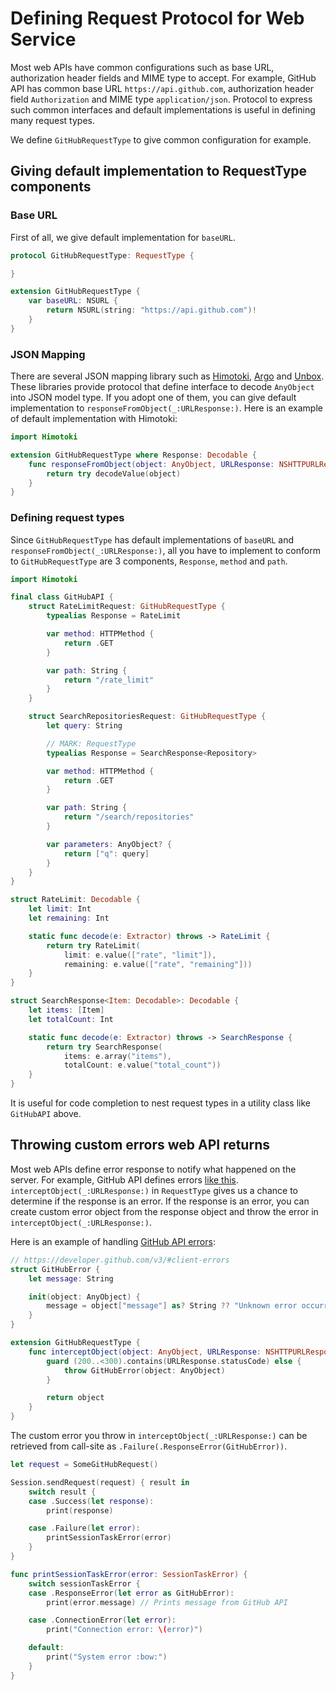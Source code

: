 # Defining Request Protocol for Web Service

Most web APIs have common configurations such as base URL, authorization header fields and MIME type to accept. For example, GitHub API has common base URL `https://api.github.com`, authorization header field `Authorization` and MIME type `application/json`. Protocol to express such common interfaces and default implementations is useful in defining many request types.

We define `GitHubRequestType` to give common configuration for example.

## Giving default implementation to RequestType components

### Base URL

First of all, we give default implementation for `baseURL`.

```swift
protocol GitHubRequestType: RequestType {

}

extension GitHubRequestType {
    var baseURL: NSURL {
        return NSURL(string: "https://api.github.com")!
    }
}
```

### JSON Mapping

There are several JSON mapping library such as [Himotoki](https://github.com/ikesyo/Himotoki), [Argo](https://github.com/thoughtbot/Argo) and [Unbox](https://github.com/JohnSundell/Unbox). These libraries provide protocol that define interface to decode `AnyObject` into JSON model type. If you adopt one of them, you can give default implementation to `responseFromObject(_:URLResponse:)`. Here is an example of default implementation with Himotoki:

```swift
import Himotoki

extension GitHubRequestType where Response: Decodable {
    func responseFromObject(object: AnyObject, URLResponse: NSHTTPURLResponse) throws -> Response {
        return try decodeValue(object)
    }
}
```

### Defining request types

Since `GitHubRequestType` has default implementations of `baseURL` and `responseFromObject(_:URLResponse:)`, all you have to implement to conform to `GitHubRequestType` are 3 components, `Response`, `method` and `path`.

```swift
import Himotoki

final class GitHubAPI {
    struct RateLimitRequest: GitHubRequestType {
        typealias Response = RateLimit

        var method: HTTPMethod {
            return .GET
        }

        var path: String {
            return "/rate_limit"
        }
    }

    struct SearchRepositoriesRequest: GitHubRequestType {
        let query: String

        // MARK: RequestType
        typealias Response = SearchResponse<Repository>

        var method: HTTPMethod {
            return .GET
        }

        var path: String {
            return "/search/repositories"
        }

        var parameters: AnyObject? {
            return ["q": query]
        }
    }
}

struct RateLimit: Decodable {
    let limit: Int
    let remaining: Int

    static func decode(e: Extractor) throws -> RateLimit {
        return try RateLimit(
            limit: e.value(["rate", "limit"]),
            remaining: e.value(["rate", "remaining"]))
    }
}

struct SearchResponse<Item: Decodable>: Decodable {
    let items: [Item]
    let totalCount: Int

    static func decode(e: Extractor) throws -> SearchResponse {
        return try SearchResponse(
            items: e.array("items"),
            totalCount: e.value("total_count"))
    }
}
```

It is useful for code completion to nest request types in a utility class like `GitHubAPI` above.

## Throwing custom errors web API returns

Most web APIs define error response to notify what happened on the server. For example, GitHub API defines errors [like this](https://developer.github.com/v3/#client-errors). `interceptObject(_:URLResponse:)` in `RequestType` gives us a chance to determine if the response is an error. If the response is an error, you can create custom error object from the response object and throw the error in `interceptObject(_:URLResponse:)`.

Here is an example of handling [GitHub API errors](https://developer.github.com/v3/#client-errors):

```swift
// https://developer.github.com/v3/#client-errors
struct GitHubError {
    let message: String

    init(object: AnyObject) {
        message = object["message"] as? String ?? "Unknown error occurred"
    }
}

extension GitHubRequestType {
    func interceptObject(object: AnyObject, URLResponse: NSHTTPURLResponse) throws -> Response {
        guard (200..<300).contains(URLResponse.statusCode) else {
            throw GitHubError(object: AnyObject)
        }

        return object
    }
}
```

The custom error you throw in `interceptObject(_:URLResponse:)` can be retrieved from call-site as `.Failure(.ResponseError(GitHubError))`.

```swift
let request = SomeGitHubRequest()

Session.sendRequest(request) { result in
    switch result {
    case .Success(let response):
        print(response)

    case .Failure(let error):
        printSessionTaskError(error)
    }
}

func printSessionTaskError(error: SessionTaskError) {
    switch sessionTaskError {
    case .ResponseError(let error as GitHubError):
        print(error.message) // Prints message from GitHub API

    case .ConnectionError(let error):
        print("Connection error: \(error)")

    default:
        print("System error :bow:")
    }
}
```
